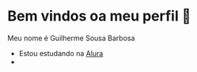 # Bem vindos oa meu perfil 💙
 Meu nome é Guilherme Sousa Barbosa

 - Estou estudando na [Alura](https://alura.com.br)
 - 
